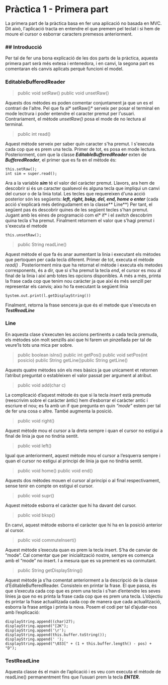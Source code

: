 # Pràctica 1 - Primera part

La primera part de la pràctica basa en fer una aplicació no basada en MVC. Dit això, l'aplicació tracta en entendre el que premem pel teclat i si hem de moure el cursor o esborrar caracters premesos anteriorment. 

### ##  Introducció
Per tal de fer una bona explicació de les dos parts de la pràctica, aquesta primera part serà més extesa i entenedora, i en canvi, la segona part es comentaran els canvis aplicats perquè funcioni el model. 


### EditableBufferedReader


> public void setRaw()
public void unsetRaw()

Aquests dos mètodes es poden comentar conjuntament ja que un es el contrari de l'altre. Pel que fa al* setRaw()* serveix per posar el terminal en mode lectrura i poder entendre el caracter premut per l'usuari. Contrariament, el mètode *unsetRaw()* posa el mode de no lectura al terminal. 

> public int read()

Aquest mètode serveix per saber quin caracter s'ha premut. I s'executa cada cop que es prem una tecla. Primer de tot, es posa en mode lectura. Posteriorment, com que la classe ***EditableBufferedReader*** exten de ***BufferedReader***,  el primer que es fa en el mètode és:

	this.setRaw();    
	int sim = super.read();

Ara a la variable ***sim*** té el valor del caràcter premut. Llavors, ara hem de descobrir si és un caracter qualsevol és alguna tecla que impliqui un canvi del cursor o de la linia total. Les tecles que requereixen d'una acció posterior són les següents: ***left, right, bskp, del, end, home o enter*** (cada acció s'explicarà més detingudament en la classe** Line**)
Per tant, el següent pas és descobrir quines de les següent tecles s'han premut. Jugant amb les eines de programació com el* if*  i el *switch* descobrim quina tecla s'ha premut.
Finalment retornem el valor que s'hagi premut i s'executa el metode 

	this.unsetRaw();


> public String readLine()

Aquest mètode el que fa és anar aumentant la linia i executant els mètodes que pertoquen per cada tecla diferent. Primer de tot, executa el mètode *read()* .
Posteriorment mira que ha retornat el mètode i executa els metodes corresponents, és a dir, que si s'ha premut la tecla *end*, el cursor es mou al final de la linia i així amb totes les opcions disponibles. 
A més a més, printa la frase cada cop que tenim nou caràcter ja que així és més senzill per representar els canvis; aixo ho fa executant la següent línia 

	System.out.print(l.getDisplayString())
Finalment, retorna la frase sencera ja que és el metode que s'executa en ***TestReadLine***

###  Line
En aquesta clase s’executen les accions pertinents a cada tecla premuda, els mètodes són molt senzills així que hi farem un pinzellada per tal de veure’ls tots una mica per sobre.

> public boolean isIns()
public int getPos()
public void setPos(int posicio)
public String getLine()public String getLine()

Aquests quatre mètodes són els mes bàsics ja que unicament et retornen l’atribut preguntat o estableixen el valor passat per argument al atribut.

> public void add(char c)

La complicació d’aquest mètode és que si la tecla *insert* està premuda (reescrivim sobre el caràcter àntic) hem d’esborrar el caràcter antic i escriure el nou; es fa amb un if que pregunta en quin *“mode”* estem per tal de fer una cosa o altre. També augmenta la posició.

> public void right()

Aquest mètode mou el cursor a la dreta sempre i quan el cursor no estigui a final de línia ja que no tindria sentit.

> public void left()

Igual que anteriorment, aquest mètode mou el cursor a l’esquerra sempre i quan el cursor no estigui al principi de línia ja que no tindria sentit.

> public void home()
public void end()

Aquests dos mètodes mouen el cursor al principi o al final respectivament, sense tenir en compte on estigui el cursor.

> public void supr()

Aquest mètode esborra el caràcter que hi ha davant del cursor.

> public void bksp()

En canvi, aquest mètode esborra el caràcter que hi ha en la posició anterior al cursor.

> public void commuteInsert()

Aquest mètode s’executa quan es prem la tecla insert. S’ha de canviar de “mode”. Cal comentar que per inicialització nostre, sempre es comença amb el “mode” no insert. I a mesura que es va prement es va conmutant.

> public String getDisplayString()

Aquest mètode ja s’ha comentat anteriorment a la descripció de la classe d’EditableBufferedReader. Consisteix en printar la frase. El que passa, és que s’executa cada cop que es prem una tecla i s’han d’entendre les seves línies ja que no es printa la frase cada cop que es prem una tecla. L’objectiu és printar la frase actualitzada cada cop de manera que cada actualització, esborra la frase antiga i printa la nova. Posem el codi per tal d’ajudar-nos amb l’explicació:

	displayString.append((char)27); 
	displayString.append("[2K"); 
	displayString.append('\r'); 
	displayString.append(this.buffer.toString());
	displayString.append(' '); 
	displayString.append("\033[" + (1 + this.buffer.length() - pos) + "D");

### TestReadLine

Aquesta classe és el main de l’aplicació i es veu com executa el mètode de readLine() permanentment fins que l’usuari prem la tecla ***ENTER.***
